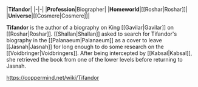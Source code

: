 |**Tifandor**|
|-|-|
|**Profession**|Biographer|
|**Homeworld**|[[Roshar\|Roshar]]|
|**Universe**|[[Cosmere\|Cosmere]]|

**Tifandor** is the author of a biography on King [[Gavilar\|Gavilar]] on [[Roshar\|Roshar]].
[[Shallan\|Shallan]] asked to search for Tifandor's biography in the [[Palanaeum\|Palanaeum]] as a cover to leave [[Jasnah\|Jasnah]] for long enough to do some research on the [[Voidbringer\|Voidbringers]]. After being intercepted by [[Kabsal\|Kabsal]], she retrieved the book from one of the lower levels before returning to Jasnah.



https://coppermind.net/wiki/Tifandor